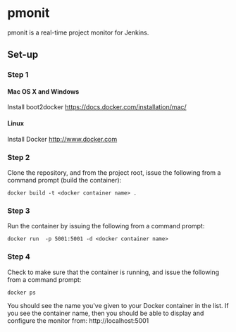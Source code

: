 # pmonit

pmonit is a real-time project monitor for Jenkins.

## Set-up

### Step 1

#### Mac OS X and Windows
Install boot2docker https://docs.docker.com/installation/mac/

#### Linux
Install Docker http://www.docker.com

### Step 2
Clone the repository, and from the project root, issue the following from a command prompt (build the container):
```
docker build -t <docker container name> .
```
### Step 3
Run the container by issuing the following from a command prompt:
```
docker run  -p 5001:5001 -d <docker container name>
```
### Step 4
Check to make sure that the container is running, and issue the following from a command prompt:
```
docker ps
```
You should see the name you've given to your Docker container in the list.
If you see the container name, then you should be able to display and configure the monitor from: http://localhost:5001